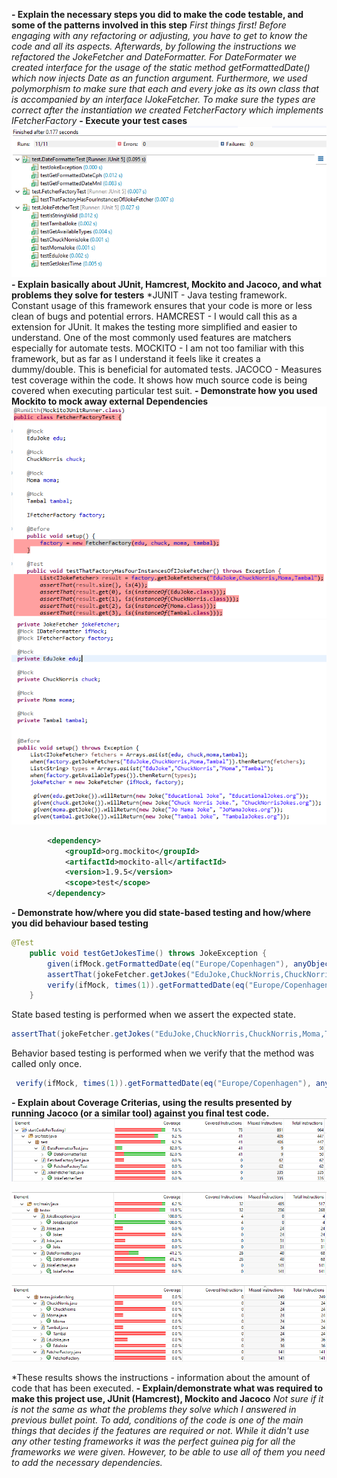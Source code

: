 ﻿**- Explain the necessary steps you did to make the code testable, and some of the patterns involved in this step** 
*First things first! Before engaging with any refactoring or adjusting, you have to get to know the code and all its aspects. Afterwards, by following the instructions we refactored the JokeFetcher and DateFormatter. For DateFormater we created interface for the usage of the static method getFormattedDate() which now injects Date as an function argument. Furthermore, we used polymorphism to make sure that each and every joke as its own class that is accompanied by an interface IJokeFetcher.  To make sure the types are correct after the instantiation we created FetcherFactory which implements IFetcherFactory*
**- Execute your test cases** 
![Test Cases](https://github.com/Ekskursantas/startCodeForTesting1/blob/master/testcase.png?raw=true)
**- Explain basically about JUnit, Hamcrest, Mockito and Jacoco, and what problems they solve for testers** 
*JUNIT - Java testing framework. Constant usage of this framework ensures that your code is more or less clean of bugs and potential errors.
HAMCREST - I would call this as a extension for JUnit. It makes the testing more simplified and easier to understand. One of the most commonly used features are matchers especially for automate tests.
MOCKITO - I am not too familiar with this framework, but as far as I understand it feels like it creates a dummy/double. This is beneficial for automated tests.
JACOCO - Measures test coverage within the code. It shows how much source code is being covered when executing particular test suit.
**- Demonstrate how you used Mockito to mock away external Dependencies** 
![FetcherFactoryTest](https://github.com/Ekskursantas/startCodeForTesting1/blob/master/mock1.png?raw=true)
![JokeFetcherTest](https://github.com/Ekskursantas/startCodeForTesting1/blob/master/mock2.png?raw=true)
```xml	
		<dependency>
			<groupId>org.mockito</groupId>
			<artifactId>mockito-all</artifactId>
			<version>1.9.5</version>
			<scope>test</scope>
		</dependency>
```
**- Demonstrate how/where you did state-based testing and how/where you did behaviour based testing** 
```java
@Test
    public void testGetJokesTime() throws JokeException {
        given(ifMock.getFormattedDate(eq("Europe/Copenhagen"), anyObject())).willReturn("31 mar. 2018 11:08 PM");
        assertThat(jokeFetcher.getJokes("EduJoke,ChuckNorris,ChuckNorris,Moma,Tambal", "Europe/Copenhagen").getTimeZoneString(), is("31 mar. 2018 11:08 PM"));
        verify(ifMock, times(1)).getFormattedDate(eq("Europe/Copenhagen"), anyObject());
    }
```
State based testing is performed when we assert the expected state.
```java
assertThat(jokeFetcher.getJokes("EduJoke,ChuckNorris,ChuckNorris,Moma,Tambal", "Europe/Copenhagen").getTimeZoneString(), is("31 mar. 2018 11:08 PM"));
```
Behavior based testing is performed when we verify that the method was called only once.
```java
 verify(ifMock, times(1)).getFormattedDate(eq("Europe/Copenhagen"), anyObject());
```
**-  Explain about Coverage Criterias, using the results presented by running Jacoco (or a similar tool) against you final test code.** 
![test package](https://github.com/Ekskursantas/startCodeForTesting1/blob/master/part1.png?raw=true)

![testex package](https://github.com/Ekskursantas/startCodeForTesting1/blob/master/part2.png?raw=true)

![jokefetching package](https://github.com/Ekskursantas/startCodeForTesting1/blob/master/part3.png?raw=true)

*These results shows the instructions - information about the amount of code that has been executed.
**-  Explain/demonstrate what was required to make this project use, JUnit (Hamcrest), Mockito and Jacoco**
*Not sure if it is not the same as what the problems they solve which I answered in previous bullet point. To add, conditions of the code is one of the main things that decides if the features are required or not. While it didn't use any other testing frameworks it was the perfect guinea pig for all the frameworks we were given. However, to be able to use all of them you need to add the necessary dependencies.*
